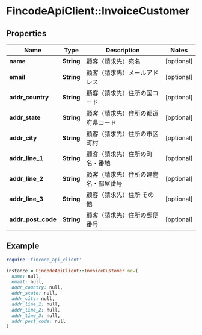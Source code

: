 # FincodeApiClient::InvoiceCustomer

## Properties

| Name | Type | Description | Notes |
| ---- | ---- | ----------- | ----- |
| **name** | **String** | 顧客（請求先）宛名  | [optional] |
| **email** | **String** | 顧客（請求先）メールアドレス  | [optional] |
| **addr_country** | **String** | 顧客（請求先）住所の国コード    | [optional] |
| **addr_state** | **String** | 顧客（請求先）住所の都道府県コード    | [optional] |
| **addr_city** | **String** | 顧客（請求先）住所の市区町村    | [optional] |
| **addr_line_1** | **String** | 顧客（請求先）住所の町名・番地    | [optional] |
| **addr_line_2** | **String** | 顧客（請求先）住所の建物名・部屋番号    | [optional] |
| **addr_line_3** | **String** | 顧客（請求先）住所 その他    | [optional] |
| **addr_post_code** | **String** | 顧客（請求先）住所の郵便番号    | [optional] |

## Example

```ruby
require 'fincode_api_client'

instance = FincodeApiClient::InvoiceCustomer.new(
  name: null,
  email: null,
  addr_country: null,
  addr_state: null,
  addr_city: null,
  addr_line_1: null,
  addr_line_2: null,
  addr_line_3: null,
  addr_post_code: null
)
```

